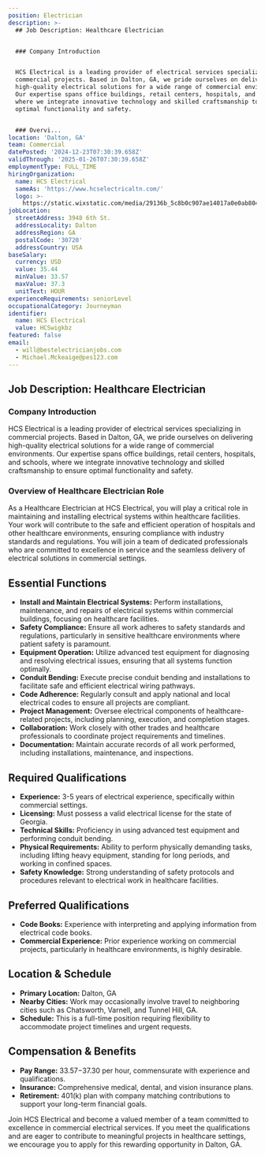 ```yaml
---
position: Electrician
description: >-
  ## Job Description: Healthcare Electrician


  ### Company Introduction


  HCS Electrical is a leading provider of electrical services specializing in
  commercial projects. Based in Dalton, GA, we pride ourselves on delivering
  high-quality electrical solutions for a wide range of commercial environments.
  Our expertise spans office buildings, retail centers, hospitals, and schools,
  where we integrate innovative technology and skilled craftsmanship to ensure
  optimal functionality and safety.


  ### Overvi...
location: 'Dalton, GA'
team: Commercial
datePosted: '2024-12-23T07:30:39.658Z'
validThrough: '2025-01-26T07:30:39.658Z'
employmentType: FULL_TIME
hiringOrganization:
  name: HCS Electrical
  sameAs: 'https://www.hcselectricaltn.com/'
  logo: >-
    https://static.wixstatic.com/media/29136b_5c8b0c907ae14017a0e0ab8046606ac9~mv2.png/v1/crop/x_63,y_193,w_388,h_118/fill/w_398,h_120,al_c,lg_1,q_85,enc_avif,quality_auto/Android%20Playstore%20Logo.png
jobLocation:
  streetAddress: 3948 6th St.
  addressLocality: Dalton
  addressRegion: GA
  postalCode: '30720'
  addressCountry: USA
baseSalary:
  currency: USD
  value: 35.44
  minValue: 33.57
  maxValue: 37.3
  unitText: HOUR
experienceRequirements: seniorLevel
occupationalCategory: Journeyman
identifier:
  name: HCS Electrical
  value: HCSwigkbz
featured: false
email:
  - will@bestelectricianjobs.com
  - Michael.Mckeaige@pes123.com
---
```




## Job Description: Healthcare Electrician

### Company Introduction

HCS Electrical is a leading provider of electrical services specializing in commercial projects. Based in Dalton, GA, we pride ourselves on delivering high-quality electrical solutions for a wide range of commercial environments. Our expertise spans office buildings, retail centers, hospitals, and schools, where we integrate innovative technology and skilled craftsmanship to ensure optimal functionality and safety.

### Overview of Healthcare Electrician Role

As a Healthcare Electrician at HCS Electrical, you will play a critical role in maintaining and installing electrical systems within healthcare facilities. Your work will contribute to the safe and efficient operation of hospitals and other healthcare environments, ensuring compliance with industry standards and regulations. You will join a team of dedicated professionals who are committed to excellence in service and the seamless delivery of electrical solutions in commercial settings.

## Essential Functions

- **Install and Maintain Electrical Systems:** Perform installations, maintenance, and repairs of electrical systems within commercial buildings, focusing on healthcare facilities.
- **Safety Compliance:** Ensure all work adheres to safety standards and regulations, particularly in sensitive healthcare environments where patient safety is paramount.
- **Equipment Operation:** Utilize advanced test equipment for diagnosing and resolving electrical issues, ensuring that all systems function optimally.
- **Conduit Bending:** Execute precise conduit bending and installations to facilitate safe and efficient electrical wiring pathways.
- **Code Adherence:** Regularly consult and apply national and local electrical codes to ensure all projects are compliant.
- **Project Management:** Oversee electrical components of healthcare-related projects, including planning, execution, and completion stages.
- **Collaboration:** Work closely with other trades and healthcare professionals to coordinate project requirements and timelines.
- **Documentation:** Maintain accurate records of all work performed, including installations, maintenance, and inspections.

## Required Qualifications

- **Experience:** 3-5 years of electrical experience, specifically within commercial settings.
- **Licensing:** Must possess a valid electrical license for the state of Georgia.
- **Technical Skills:** Proficiency in using advanced test equipment and performing conduit bending.
- **Physical Requirements:** Ability to perform physically demanding tasks, including lifting heavy equipment, standing for long periods, and working in confined spaces.
- **Safety Knowledge:** Strong understanding of safety protocols and procedures relevant to electrical work in healthcare facilities.

## Preferred Qualifications

- **Code Books:** Experience with interpreting and applying information from electrical code books.
- **Commercial Experience:** Prior experience working on commercial projects, particularly in healthcare environments, is highly desirable.

## Location & Schedule

- **Primary Location:** Dalton, GA
- **Nearby Cities:** Work may occasionally involve travel to neighboring cities such as Chatsworth, Varnell, and Tunnel Hill, GA.
- **Schedule:** This is a full-time position requiring flexibility to accommodate project timelines and urgent requests.

## Compensation & Benefits

- **Pay Range:** $33.57-$37.30 per hour, commensurate with experience and qualifications.
- **Insurance:** Comprehensive medical, dental, and vision insurance plans.
- **Retirement:** 401(k) plan with company matching contributions to support your long-term financial goals.

Join HCS Electrical and become a valued member of a team committed to excellence in commercial electrical services. If you meet the qualifications and are eager to contribute to meaningful projects in healthcare settings, we encourage you to apply for this rewarding opportunity in Dalton, GA.
